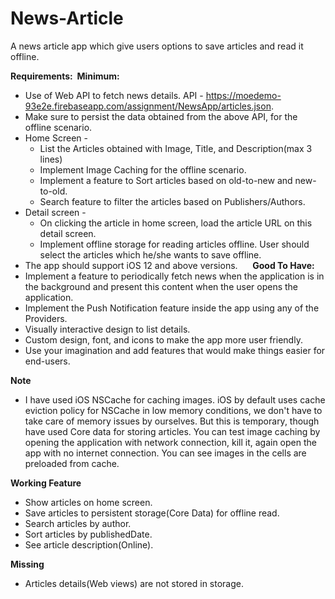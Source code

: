 # News-Article
A news article app which give users options to save articles and read it offline.

**Requirements:  Minimum:**
* Use of Web API to fetch news details. API - https://moedemo-93e2e.firebaseapp.com/assignment/NewsApp/articles.json.
* Make sure to persist the data obtained from the above API, for the offline scenario.
* Home Screen -
    * List the Articles obtained with Image, Title, and Description(max 3 lines)
    * Implement Image Caching for the offline scenario.
    * Implement a feature to Sort articles based on old-to-new and new-to-old.
    * Search feature to filter the articles based on Publishers/Authors.
* Detail screen -
    * On clicking the article in home screen, load the article URL on this detail screen.
    * Implement offline storage for reading articles offline. User should select the articles which he/she wants to save offline.
* The app should support iOS 12 and above versions.  
  
  **Good To Have:**
* Implement a feature to periodically fetch news when the application is in the background and present this content when the user opens the application.
* Implement the Push Notification feature inside the app using any of the Providers.
* Visually interactive design to list details.
* Custom design, font, and icons to make the app more user friendly.
* Use your imagination and add features that would make things easier for end-users.



**Note**
* I have used iOS NSCache for caching images. iOS by default uses cache eviction policy for NSCache in low memory conditions, we don't have to take care of memory issues by ourselves. But this is temporary, though have used Core data for storing articles. You can test image caching by opening the application with network connection, kill it, again open the app with no internet connection. You can see images in the cells are preloaded from cache.

**Working Feature**
* Show articles on home screen.
* Save articles to persistent storage(Core Data) for offline read.
* Search articles by author.
* Sort articles by publishedDate.
* See article description(Online).

**Missing**
* Articles details(Web views) are not stored in storage.

